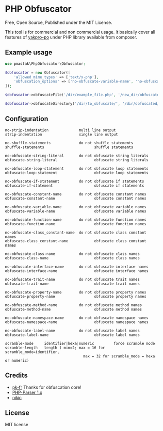 # PHP Obfuscator

Free, Open Source, Published under the MIT License.

This tool is for commercial and non commercial usage. It basically cover all features of [yakpro-po](https://github.com/pk-fr/yakpro-po)
under PHP library available from composer.

## Example usage
```php
use pmaslak\PhpObfuscator\Obfuscator;

$obfuscator = new Obfuscator([
    'allowed_mime_types' => ['text/x-php'],
    'obfuscation_options' => ['no-obfuscate-variable-name', 'no-obfuscate-method-name', 'no-obfuscate-class-name', 'no-obfuscate-property-name']
]);

$obfuscator->obfuscateFile('/dir/example_file.php', '/new_dir/obfuscated_file.php');

$obfuscator->obfuscateDirectory('/dir/to_obfuscate/', '/dir/obfuscated/');

```

## Configuration
    no-strip-indentation              multi line output
    strip-indentation                 single line output
    
    no-shuffle-statements             do not shuffle statements
    shuffle-statements                       shuffle statements
    
    no-obfuscate-string-literal       do not obfuscate string literals
    obfuscate-string-literal                 obfuscate string literals
    
    no-obfuscate-loop-statement       do not obfuscate loop statements
    obfuscate-loop-statement                 obfuscate loop statements
    
    no-obfuscate-if-statement         do not obfuscate if statements
    obfuscate-if-statement                   obfuscate if statements
    
    no-obfuscate-constant-name        do not obfuscate constant names
    obfuscate-constant-name                  obfuscate constant names
    
    no-obfuscate-variable-name        do not obfuscate variable names
    obfuscate-variable-name                  obfuscate variable names
    
    no-obfuscate-function-name        do not obfuscate function names
    obfuscate-function-name                  obfuscate function names
    
    no-obfuscate-class_constant-name  do not obfuscate class constant names
    obfuscate-class_constant-name            obfuscate class constant names
    
    no-obfuscate-class-name           do not obfuscate class names
    obfuscate-class-name                     obfuscate class names
    
    no-obfuscate-interface-name       do not obfuscate interface names
    obfuscate-interface-name                 obfuscate interface names
    
    no-obfuscate-trait-name           do not obfuscate trait names
    obfuscate-trait-name                     obfuscate trait names
    
    no-obfuscate-property-name        do not obfuscate property names
    obfuscate-property-name                  obfuscate property names
    
    no-obfuscate-method-name          do not obfuscate method names
    obfuscate-method-name                    obfuscate method names
    
    no-obfuscate-namespace-name       do not obfuscate namespace names
    obfuscate-namespace-name                 obfuscate namespace names
    
    no-obfuscate-label-name           do not obfuscate label names
    obfuscate-label-name                     obfuscate label names
    
    scramble-mode     identifier|hexa|numeric         force scramble mode
    scramble-length   length ( min=2; max = 16 for scramble_mode=identifier,
                                        max = 32 for scramble_mode = hexa or numeric)


## Credits
- [pk-fr](https://github.com/pk-fr) Thanks for obfuscation core!
- [PHP-Parser 1.x](https://github.com/nikic/PHP-Parser/tree/1.x)
- [nikic](https://github.com/nikic)


## License
MIT license 
